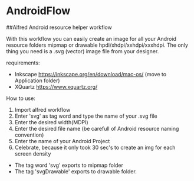 # AndroidFlow

##Alfred Android resource helper workflow

With this workflow you can easily create an image for all your Android resource folders mipmap or drawable hpdi/xhdpi/xxhdpi/xxxhdpi. The only thing you need is a .svg (vector) image file from your designer. 

requirements:
 - Inkscape https://inkscape.org/en/download/mac-os/ (move to Application folder) 
 - XQuartz https://www.xquartz.org/

How to use:

1. Import alfred workflow
2. Enter 'svg' as tag word and type the name of your .svg file
3. Enter the desired width(MDPI)
4. Enter the desired file name (be carefull of Android resource naming convention)
5. Enter the name of your Android Project
6. Celebrate, because it only took 30 sec's to create an img for each screen density

- The tag word 'svg' exports to mipmap folder
- The tag 'svgDrawable' exports to drawable folder.


